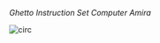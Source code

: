 *Ghetto Instruction Set Computer Amira*

![circ](https://github.com/dripthan/GISCAmira/blob/main/circ.png?raw=true)